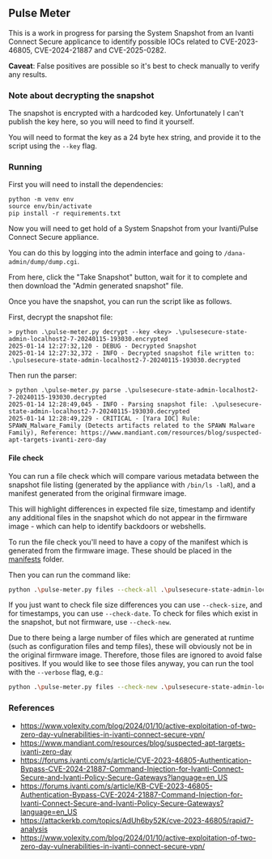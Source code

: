 ## Pulse Meter

This is a work in progress for parsing the System Snapshot from an Ivanti Connect Secure applicance to identify possible IOCs related to CVE-2023-46805, CVE-2024-21887 and CVE-2025-0282.

**Caveat**: False positives are possible so it's best to check manually to verify any results.

### Note about decrypting the snapshot

The snapshot is encrypted with a hardcoded key. Unfortunately I can't publish the key here, so you will need to find it yourself.

You will need to format the key as a 24 byte hex string, and provide it to the script using the `--key` flag.

### Running

First you will need to install the dependencies:

```
python -m venv env
source env/bin/activate
pip install -r requirements.txt
```

Now you will need to get hold of a System Snapshot from your Ivanti/Pulse Connect Secure appliance.

You can do this by logging into the admin interface and going to `/dana-admin/dump/dump.cgi`.

From here, click the "Take Snapshot" button, wait for it to complete and then download the "Admin generated snapshot" file.

Once you have the snapshot, you can run the script like as follows.

First, decrypt the snapshot file:

```
> python .\pulse-meter.py decrypt --key <key> .\pulsesecure-state-admin-localhost2-7-20240115-193030.encrypted
2025-01-14 12:27:32,120 - DEBUG - Decrypted Snapshot
2025-01-14 12:27:32,372 - INFO - Decrypted snapshot file written to: .\pulsesecure-state-admin-localhost2-7-20240115-193030.decrypted
```

Then run the parser:

```
> python .\pulse-meter.py parse .\pulsesecure-state-admin-localhost2-7-20240115-193030.decrypted  
2025-01-14 12:28:49,045 - INFO - Parsing snapshot file: .\pulsesecure-state-admin-localhost2-7-20240115-193030.decrypted
2025-01-14 12:28:49,229 - CRITICAL - [Yara IOC] Rule: SPAWN_Malware_Family (Detects artifacts related to the SPAWN Malware Family), Reference: https://www.mandiant.com/resources/blog/suspected-apt-targets-ivanti-zero-day
```

#### File check

You can run a file check which will compare various metadata between the snapshot file listing (generated by the appliance with `/bin/ls -laR`), and a manifest generated from the original firmware image.

This will highlight differences in expected file size, timestamp and identify any additional files in the snapshot which do not appear in the firmware image - which can help to identify backdoors or webshells.

To run the file check you'll need to have a copy of the manifest which is generated from the firmware image. These should be placed in the [manifests](manifest) folder.

Then you can run the command like:

```bash
python .\pulse-meter.py files --check-all .\pulsesecure-state-admin-localhost2-7-20240115-193030.decrypted
```

If you just want to check file size differences you can use `--check-size`, and for timestamps, you can use `--check-date`. To check for files which exist in the snapshot, but not firmware, use `--check-new`.

Due to there being a large number of files which are generated at runtime (such as configuration files and temp files), these will obviously not be in the original firmware image. Therefore, those files are ignored to avoid false positives. If you would like to see those files anyway, you can run the tool with the `--verbose` flag, e.g.:

```bash
python .\pulse-meter.py files --check-new .\pulsesecure-state-admin-localhost2-7-20240115-193030.decrypted --verbose
```

### References

* https://www.volexity.com/blog/2024/01/10/active-exploitation-of-two-zero-day-vulnerabilities-in-ivanti-connect-secure-vpn/
* https://www.mandiant.com/resources/blog/suspected-apt-targets-ivanti-zero-day
* https://forums.ivanti.com/s/article/CVE-2023-46805-Authentication-Bypass-CVE-2024-21887-Command-Injection-for-Ivanti-Connect-Secure-and-Ivanti-Policy-Secure-Gateways?language=en_US
* https://forums.ivanti.com/s/article/KB-CVE-2023-46805-Authentication-Bypass-CVE-2024-21887-Command-Injection-for-Ivanti-Connect-Secure-and-Ivanti-Policy-Secure-Gateways?language=en_US
* https://attackerkb.com/topics/AdUh6by52K/cve-2023-46805/rapid7-analysis
* https://www.volexity.com/blog/2024/01/10/active-exploitation-of-two-zero-day-vulnerabilities-in-ivanti-connect-secure-vpn/
